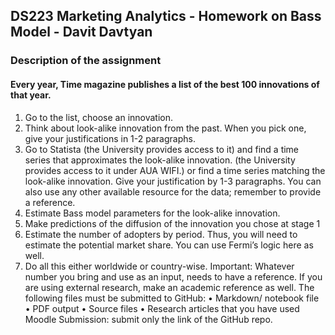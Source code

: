 ## DS223 Marketing Analytics - Homework on Bass Model - Davit Davtyan

### **Description of the assignment**
#### Every year, Time magazine publishes a list of the best 100 innovations of that year.
  1. Go to the list, choose an innovation.
  2. Think about look-alike innovation from the past. When you pick one, give your justifications in 1-2
  paragraphs.
  3. Go to Statista (the University provides access to it) and find a time series that approximates the
  look-alike innovation. (the University provides access to it under AUA WIFI.) or find a time series
  matching the look-alike innovation. Give your justification by 1-3 paragraphs. You can also use any
  other available resource for the data; remember to provide a reference.
  4. Estimate Bass model parameters for the look-alike innovation.
  5. Make predictions of the diffusion of the innovation you chose at stage 1
  6. Estimate the number of adopters by period. Thus, you will need to estimate the potential market
  share. You can use Fermi’s logic here as well.
  7. Do all this either worldwide or country-wise.
  Important: Whatever number you bring and use as an input, needs to have a reference. If you are using
  external research, make an academic reference as well.
  The following files must be submitted to GitHub:
  • Markdown/ notebook file
  • PDF output
  • Source files
  • Research articles that you have used
  Moodle Submission: submit only the link of the GitHub repo.
